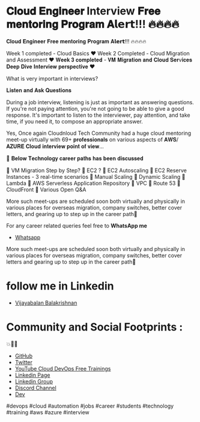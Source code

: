 # 𝐂𝐥𝐨𝐮𝐝 𝐄𝐧𝐠𝐢𝐧𝐞𝐞𝐫 Interview 𝐅𝐫𝐞𝐞 𝐦𝐞𝐧𝐭𝐨𝐫𝐢𝐧𝐠 𝐏𝐫𝐨𝐠𝐫𝐚𝐦 𝐀𝗹𝗲𝗿𝘁!!! 🔥🔥🔥🔥

𝐂𝐥𝐨𝐮𝐝 𝐄𝐧𝐠𝐢𝐧𝐞𝐞𝐫 𝐅𝐫𝐞𝐞 𝐦𝐞𝐧𝐭𝐨𝐫𝐢𝐧𝐠 𝐏𝐫𝐨𝐠𝐫𝐚𝐦 𝐀𝗹𝗲𝗿𝘁!!! 🔥🔥🔥🔥

Week 1 completed - Cloud Basics ❤️
Week 2 Completed - Cloud Migration and Assessment ❤️
𝐖𝐞𝐞𝐤 𝟑 𝐜𝐨𝐦𝐩𝐥𝐞𝐭𝐞𝐝 - 𝐕𝐌 𝐌𝐢𝐠𝐫𝐚𝐭𝐢𝐨𝐧 𝐚𝐧𝐝 𝐂𝐥𝐨𝐮𝐝 𝐒𝐞𝐫v𝐢𝐜𝐞𝐬 𝐃𝐞𝐞𝐩 𝐃𝐢𝐯𝐞 𝐈𝐧𝐭𝐞𝐫𝐯𝐢𝐞𝐰 𝐩𝐞𝐫𝐬𝐩𝐞𝐜𝐭𝐢𝐯𝐞 ❤️

What is very important in interviews?

𝐋𝐢𝐬𝐭𝐞𝐧 𝐚𝐧𝐝 𝐀𝐬𝐤 𝐐𝐮𝐞𝐬𝐭𝐢𝐨𝐧𝐬

During a job interview, listening is just as important as answering questions. If you're not paying attention, you're not going to be able to give a good response. It's important to listen to the interviewer, pay attention, and take time, if you need it, to compose an appropriate answer.

Yes, Once again Cloudnloud Tech Community had a huge cloud mentoring meet-up virtually with 69+ 𝐩𝐫𝐨𝐟𝐞𝐬𝐬𝐢𝐨𝐧𝐚𝐥𝐬 on various aspects of 𝐀𝐖𝐒/𝐀𝐙𝐔𝐑𝐄 𝐂𝐥𝐨𝐮𝐝 𝐢𝐧𝐭𝐞𝐫𝐯𝐢𝐞𝐰 𝐩𝐨𝐢𝐧𝐭 𝐨𝐟 𝐯𝐢𝐞𝐰...

🎯 𝐁𝐞𝐥𝐨𝐰 𝐓𝐞𝐜𝐡𝐧𝐨𝐥𝐨𝐠𝐲 𝐜𝐚𝐫𝐞𝐞𝐫 𝐩𝐚𝐭𝐡𝐬 𝐡𝐚𝐬 𝐛𝐞𝐞𝐧 𝐝𝐢𝐬𝐜𝐮𝐬𝐬𝐞𝐝

📌 VM Migration Step by Step?
📌 EC2 ?
📌 EC2 Autoscaling
📌 EC2 Reserve Instances - 3 real-time scenarios
📌 Manual Scaling
📌 Dynamic Scaling
📌 Lambda 
📌 AWS Serverless Application Repository
📌 VPC
📌 Route 53
📌 CloudFront
📌 Various Open Q&A


More such meet-ups are scheduled soon both virtually and physically in various places for overseas migration, company switches, better cover letters, and gearing up to step up in the career path💯



For any career related queries feel free to  **WhatsApp me**

- [Whatsapp](https://wa.me/message/2EM3VEAMEMVHP1)

More such meet-ups are scheduled soon both virtually and physically in various places for overseas migration, company switches, better cover letters and gearing up to step up in the career path💯

# follow me in Linkedin

- [Vijayabalan Balakrishnan ](https://www.linkedin.com/in/vijaystack/)
# Community and Social Footprints :  

💥🧑‍💻 

- [GitHub](https://github.com/cloudnloud)
- [Twitter](https://twitter.com/cloudnloud)
- [YouTube Cloud DevOps Free Trainings](https://www.youtube.com/c/CloudnLoud)
- [Linkedin Page](https://www.linkedin.com/company/cloudnloud/)
- [Linkedin Group](https://www.linkedin.com/groups/9124202/)
- [Discord Channel](https://discord.com/invite/vbjRQGVhuF)
- [Dev](https://dev.to/cloudnloud)

#devops #cloud #automation #jobs #career #students #technology #training #aws #azure #interview
